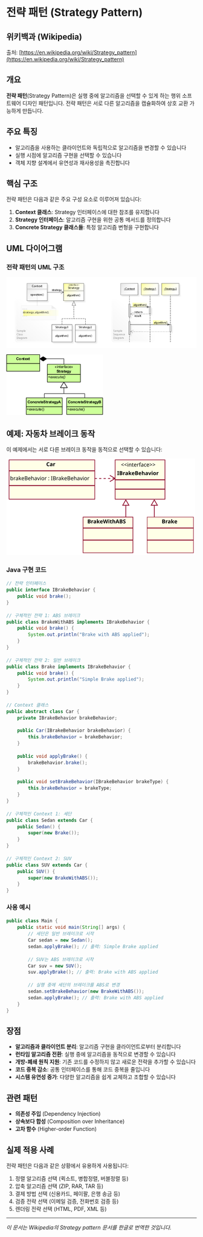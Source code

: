 # 전략 패턴 (Strategy Pattern)

## 위키백과 (Wikipedia)

출처: [https://en.wikipedia.org/wiki/Strategy_pattern](https://en.wikipedia.org/wiki/Strategy_pattern)

## 개요

**전략 패턴**(Strategy Pattern)은 실행 중에 알고리즘을 선택할 수 있게 하는 행위 소프트웨어 디자인 패턴입니다. 전략 패턴은 서로 다른 알고리즘을 캡슐화하여 상호 교환 가능하게 만듭니다.

## 주요 특징

- 알고리즘을 사용하는 클라이언트와 독립적으로 알고리즘을 변경할 수 있습니다
- 실행 시점에 알고리즘 구현을 선택할 수 있습니다
- 객체 지향 설계에서 유연성과 재사용성을 촉진합니다

## 핵심 구조

전략 패턴은 다음과 같은 주요 구성 요소로 이루어져 있습니다:

1. **Context 클래스**: Strategy 인터페이스에 대한 참조를 유지합니다
2. **Strategy 인터페이스**: 알고리즘 구현을 위한 공통 메서드를 정의합니다
3. **Concrete Strategy 클래스들**: 특정 알고리즘 변형을 구현합니다

## UML 다이어그램

### 전략 패턴의 UML 구조

![Strategy Pattern UML](images/strategy_uml.jpg)

![Strategy Pattern in UML](images/strategy_pattern_uml.png)

## 예제: 자동차 브레이크 동작

이 예제에서는 서로 다른 브레이크 동작을 동적으로 선택할 수 있습니다:

![Brake Behavior Example](images/strategy_brake_example.png)

### Java 구현 코드

```java
// 전략 인터페이스
public interface IBrakeBehavior {
    public void brake();
}

// 구체적인 전략 1: ABS 브레이크
public class BrakeWithABS implements IBrakeBehavior {
    public void brake() {
        System.out.println("Brake with ABS applied");
    }
}

// 구체적인 전략 2: 일반 브레이크
public class Brake implements IBrakeBehavior {
    public void brake() {
        System.out.println("Simple Brake applied");
    }
}

// Context 클래스
public abstract class Car {
    private IBrakeBehavior brakeBehavior;

    public Car(IBrakeBehavior brakeBehavior) {
        this.brakeBehavior = brakeBehavior;
    }

    public void applyBrake() {
        brakeBehavior.brake();
    }

    public void setBrakeBehavior(IBrakeBehavior brakeType) {
        this.brakeBehavior = brakeType;
    }
}

// 구체적인 Context 1: 세단
public class Sedan extends Car {
    public Sedan() {
        super(new Brake());
    }
}

// 구체적인 Context 2: SUV
public class SUV extends Car {
    public SUV() {
        super(new BrakeWithABS());
    }
}
```

### 사용 예시

```java
public class Main {
    public static void main(String[] args) {
        // 세단은 일반 브레이크로 시작
        Car sedan = new Sedan();
        sedan.applyBrake(); // 출력: Simple Brake applied

        // SUV는 ABS 브레이크로 시작
        Car suv = new SUV();
        suv.applyBrake(); // 출력: Brake with ABS applied

        // 실행 중에 세단의 브레이크를 ABS로 변경
        sedan.setBrakeBehavior(new BrakeWithABS());
        sedan.applyBrake(); // 출력: Brake with ABS applied
    }
}
```

## 장점

- **알고리즘과 클라이언트 분리**: 알고리즘 구현을 클라이언트로부터 분리합니다
- **런타임 알고리즘 전환**: 실행 중에 알고리즘을 동적으로 변경할 수 있습니다
- **개방-폐쇄 원칙 지원**: 기존 코드를 수정하지 않고 새로운 전략을 추가할 수 있습니다
- **코드 중복 감소**: 공통 인터페이스를 통해 코드 중복을 줄입니다
- **시스템 유연성 증가**: 다양한 알고리즘을 쉽게 교체하고 조합할 수 있습니다

## 관련 패턴

- **의존성 주입** (Dependency Injection)
- **상속보다 합성** (Composition over Inheritance)
- **고차 함수** (Higher-order Function)

## 실제 적용 사례

전략 패턴은 다음과 같은 상황에서 유용하게 사용됩니다:

1. 정렬 알고리즘 선택 (퀵소트, 병합정렬, 버블정렬 등)
2. 압축 알고리즘 선택 (ZIP, RAR, TAR 등)
3. 결제 방법 선택 (신용카드, 페이팔, 은행 송금 등)
4. 검증 전략 선택 (이메일 검증, 전화번호 검증 등)
5. 렌더링 전략 선택 (HTML, PDF, XML 등)

---

*이 문서는 Wikipedia의 Strategy pattern 문서를 한글로 번역한 것입니다.*

